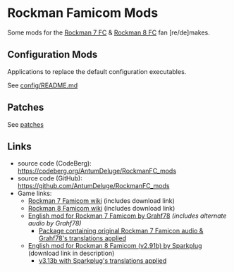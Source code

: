 
# Rockman Famicom Mods

Some mods for the [Rockman 7 FC](https://megamanfanon.fandom.com/wiki/Rockman_7_Famicom) &
[Rockman 8 FC](https://megamanfanon.fandom.com/wiki/Rockman_8_Famicom) fan [re/de]makes.

## Configuration Mods

Applications to replace the default configuration executables.

See [config/README.md](config/README.md)

## Patches

See [patches](patches)

## Links

- source code (CodeBerg): https://codeberg.org/AntumDeluge/RockmanFC_mods
- source code (GitHub): https://github.com/AntumDeluge/RockmanFC_mods
- Game links:
    - [Rockman 7 Famicom wiki](https://megamanfanon.fandom.com/wiki/Rockman_7_Famicom) (includes download link)
    - [Rockman 8 Famicom wiki](https://megamanfanon.fandom.com/wiki/Rockman_8_Famicom) (includes download link)
    - [English mod for Rockman 7 Famicom by Grahf78](https://www.reddit.com/r/Megaman/comments/755jak/rockman7fc_demake_translated_to_english/) _(includes alternate audio by Grahf78)_
        - [Package containing original Rockman 7 Famicon audio & Grahf78's translations applied](https://www.dropbox.com/scl/fi/ajw4dl4roa1zxqhu1tdme/Mega_Man_7_FC.zip?rlkey=9hc204xcdo1u9troyw0hr6vps&st=uef8ekw6&dl=0)
    - [English mod for Rockman 8 Famicom (v2.91b) by Sparkplug](https://www.youtube.com/watch?v=XDlPWC3yHx8) (download link in description)
        - [v3.13b with Sparkplug's translations applied](https://www.dropbox.com/scl/fi/e5pi2yxrpip7ax9mj3d3f/Mega_Man_8_FC_v3.13b.zip?rlkey=qhz1ep60pquj4d58og5cx4sra&st=nprx78ot&dl=0)
